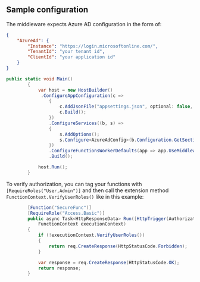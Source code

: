 ## Sample configuration

The middleware expects Azure AD configuration in the form of:

```json
{
    "AzureAd": {
        "Instance": "https://login.microsoftonline.com/",
        "TenantId": "your tenant id",
        "ClientId": "your application id"
    }
}
```

```csharp
public static void Main()
        {
            var host = new HostBuilder()
             .ConfigureAppConfiguration(c =>
                {
                    c.AddJsonFile("appsettings.json", optional: false, reloadOnChange: true);
                    c.Build();
                })
                .ConfigureServices((b, s) =>
                {
                    s.AddOptions();
                    s.Configure<AzureAdConfig>(b.Configuration.GetSection("AzureAd"));
                })
                .ConfigureFunctionsWorkerDefaults(app => app.UseMiddleware<AuthenticationMiddleware>())
                .Build();

            host.Run();
        }
```

To verify authorization, you can tag your functions with `[RequireRoles("User,Admin")]` and then call the extension method `FunctionContext.VerifyUserRoles()` like in this example:

```csharp
        [Function("SecureFunc")]
        [RequireRole("Access.Basic")]
        public async Task<HttpResponseData> Run([HttpTrigger(AuthorizationLevel.Anonymous, "get")] HttpRequestData req,
            FunctionContext executionContext)
        {
            if (!executionContext.VerifyUserRoles())
            {
                return req.CreateResponse(HttpStatusCode.Forbidden);
            }

            var response = req.CreateResponse(HttpStatusCode.OK);
            return response;
        }
```